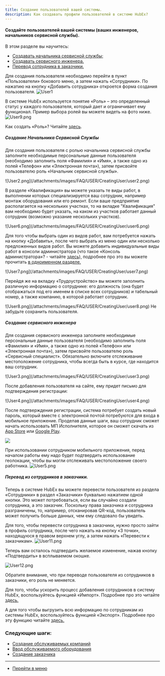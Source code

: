 ```yaml
---
title: Создание пользователей вашей системы.
description: Как создавать профили пользователей в системе HubEx?
---
```


<!-- Yandex.Metrika counter -->
<script type="text/javascript" >
   (function(m,e,t,r,i,k,a){m[i]=m[i]||function(){(m[i].a=m[i].a||[]).push(arguments)};
   m[i].l=1*new Date();k=e.createElement(t),a=e.getElementsByTagName(t)[0],k.async=1,k.src=r,a.parentNode.insertBefore(k,a)})
   (window, document, "script", "https://mc.yandex.ru/metrika/tag.js", "ym");
   ym('{{ site.yandex_metric }}', "init", {
        id:'{{ site.yandex_metric }}',
        clickmap:true,
        trackLinks:true,
        accurateTrackBounce:true,
        webvisor:true
   });
</script>
<noscript><div><img src="https://mc.yandex.ru/watch/'{{ site.yandex_metric }}'" style="position:absolute; left:-9999px;" alt="" /></div></noscript>
<!-- /Yandex.Metrika counter -->
#### Создайте пользователей вашей системы (ваших инженеров, начальников сервисной службы).
В этом разделе вы научитесь:
<html>
  <meta charset="utf-8">
  <title>Быстрый переход внутри документа</title>
 <ul>
       <li><a href="#createadm">Создавать начальника сервисной службы;</a></li>
       <li><a href="#createuser">Создавать сервисного инженера.</a></li>
       <li><a href="#movetocust">Перевод сотрудника в заказчики.</a></li>
 </ul>
</html>

Для создания пользователя необходимо перейти в пункт «Пользователи» бокового меню, а затем нажать «Сотрудники». По нажатию на кнопку «Добавить сотрудника» откроется форма создания пользователя.
![User1](/attachments/images/FAQ/USER/CreatingUser/user1.png)

В системе HubEx используется понятие «Роль» – это определенный статус у каждого пользователя, который дает и ограничивает ему функционал. Пример выбора ролей вы можете видеть на фото ниже.
![User9.png](/attachments/images/FAQ/USER/CreatingUser/user9.png)

Как создать «Роль»? Читайте [здесь](https://wiki.hubex.ru/docs/FAQ/RU/admin/Roles.html).

<h5 id="createadm">Создание Начальника Сервисной Службы</h5>

<p>Для создания пользователя с ролью начальника сервисной службы заполните необходимые персональные данные пользователя (необходимо заполнить поля «Фамилия» и «Имя», а также одно из полей «Телефон» или «Электронная почта»), затем присвойте пользователю роль «Начальник сервисной службы».</p>
![User2.png](/attachments/images/FAQ/USER/CreatingUser/user2.png)
<p>В разделе «Квалификация» вы можете указать те виды работ, в выполнении которых специализируется ваш сотрудник, например монтаж оборудования или его ремонт. Если ваше предприятие располагается на нескольких участках, то на вкладке "Квалификация" вам необходимо будет указать, на каком из участков работает данный сотрудник (возможно указание нескольких участков).</p>
![User6.png](/attachments/images/FAQ/USER/CreatingUser/user6.png)
<p>Для того чтобы выбрать один из видов работ, вам потребуется нажать на кнопку «Добавить», после чего выбрать из меню один или несколько предложенных видов работ.
Вы можете добавить индивидуальные виды работ в консоли администратора (что такое «Консоль администратора»? - читайте <a href="https://wiki.hubex.ru/docs/FAQ/RU/admin/HowToEnterTheAdmin.html">здесь</a>), подробнее про это вы можете прочитать <a href="https://wiki.hubex.ru/docs/FAQ/RU/admin/WorkType.html">в одноименном разделе.</a></p>
![User7.png](/attachments/images/FAQ/USER/CreatingUser/user7.png)
<p>Перейдя же на вкладку «Трудоустройство» вы можете заполнить различную информацию о сотруднике: его должность (она будет отображаться под его именем в списке всех сотрудников) и табельный номер, а также компанию, в которой работает сотрудник.</p>
![User8.png](/attachments/images/FAQ/USER/CreatingUser/user8.png)   
Не забудьте сохранить пользователя.

<h5 id="createuser">Создание сервисного инженера</h5>

<p>Для создания сервисного инженера заполните необходимые персональные данные пользователя (необходимо заполнить поля «Фамилия» и «Имя», а также одно из полей «Телефон» или «Электронная почта»), затем присвойте пользователю роль «Сервисный специалист». Обязательно включите отслеживание местоположение сотрудника, чтобы всегда быть в курсе, где находится ваш сотрудник.</p>
![User3.png](/attachments/images/FAQ/USER/CreatingUser/user3.png)
<p>После добавления пользователя на сайте, ему придет письмо для подтверждения регистрации:</p>
![User4.png](/attachments/images/FAQ/USER/CreatingUser/user4.png)

<p>После подтверждения регистрации, система потребует создать новый пароль, который вместе с электронной почтой потребуются для входа в мобильное приложение. Проделав данные шаги, ваш сотрудник сможет начать использовать МП Исполнителя, которое он сможет скачать из <a href="https://itunes.apple.com/ru/app//id1386688688?mt=8">App Store</a> или <a href="https://play.google.com/store/apps/details?id=ru.hubex.engineer">Google Play</a>.</p>

<div>
  <img  style="margin: 0 auto; display: block; max-width: 100%;" src="/attachments/images/FAQ/USER/CreatingUser/user11.jpg" />
</div>

При использовании сотрудником мобильного приложения, перед началом работы ему надо будет подтвердить использование геолокации, чтобы вы могли отслеживать местоположение своего работника.
![User5.png](/attachments/images/FAQ/USER/CreatingUser/user5.png)


<h5 id="movetocust">Перевод из сотрудников в заказчики.</h5>
Теперь в системе HubEx вы можете перевести пользователя из раздела «Сотрудники» в раздел «Заказчики» буквально нажатием одной кнопки. Это может потребоваться, если вы случайно создали сотрудника, а это заказчик. Поскольку права заказчика и сотрудника разграничены, то, например, отсканировав QR-код, пользователь может получить больше данных, чем ему следовало бы увидеть.

Для того, чтобы перевести сотрудника в заказчики, нужно просто зайти в профиль сотрудника, после чего нажать на кнопку «3 точки», находящуюся в правом верхнем углу, а затем нажать «Перевести к заказчикам».
![User11.png](/attachments/images/FAQ/USER/CreatingUser/user11.png)

Теперь вам осталось подтвердить желаемое изменение, нажав кнопку «Подтвердить» в всплываемом окошке.

![User12.png](/attachments/images/FAQ/USER/CreatingUser/user12.png)

Обратите внимание, что при переводе пользователя из сотрудников в заказчики, его роль не меняется.


<p> Для того, чтобы ускорить процесс добавления сотрудников в систему HubEx, воспользуйтесь функцией «Импорт». Подробнее про это читайте <a href="https://wiki.hubex.ru/docs/FAQ/RU/user/Import.html#workers"> здесь.</a></p>
<p> А для того чтобы выгрузить всю информацию по сотрудникам из системы HubEx, воспользуйтесь функцией «Экспорт». Подробнее про эту функцию читайте <a href="https://wiki.hubex.ru/docs/FAQ/RU/user/Export.html#workers"> здесь.</a></p>

### Следующие шаги:
- [Создание обслуживаемых компаний](./CreatingCompany.md)
- [Ввод обслуживаемого оборудования](./CreatingObjects.md)
- [Создание заказчика](./CreatingCustomer.md)




____
- [Перейти в меню](http://wiki.hubex.ru)
